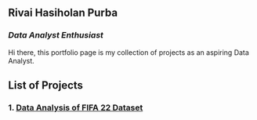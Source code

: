 ## Rivai Hasiholan Purba
### _Data Analyst Enthusiast_
Hi there, this portfolio page is my collection of projects as an aspiring Data Analyst.

## List of Projects
### 1. [Data Analysis of FIFA 22 Dataset](https://rivaipurba.github.io/fifa22-data-analysis.html)

